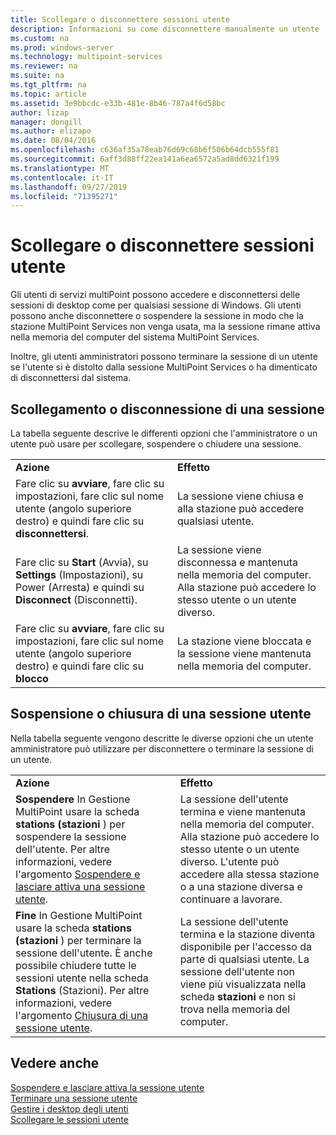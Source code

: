 ```yaml
---
title: Scollegare o disconnettere sessioni utente
description: Informazioni su come disconnettere manualmente un utente
ms.custom: na
ms.prod: windows-server
ms.technology: multipoint-services
ms.reviewer: na
ms.suite: na
ms.tgt_pltfrm: na
ms.topic: article
ms.assetid: 3e9bbcdc-e33b-481e-8b46-787a4f6d58bc
author: lizap
manager: dongill
ms.author: elizapo
ms.date: 08/04/2016
ms.openlocfilehash: c636af35a78eab76d69c68b6f506b64dcb555f81
ms.sourcegitcommit: 6aff3d88ff22ea141a6ea6572a5ad8dd6321f199
ms.translationtype: MT
ms.contentlocale: it-IT
ms.lasthandoff: 09/27/2019
ms.locfileid: "71395271"
---
```

# <a name="log-off-or-disconnect-user-sessions"></a>Scollegare o disconnettere sessioni utente
Gli utenti di servizi multiPoint possono accedere e disconnettersi delle sessioni di desktop come per qualsiasi sessione di Windows. Gli utenti possono anche disconnettere o sospendere la sessione in modo che la stazione MultiPoint Services non venga usata, ma la sessione rimane attiva nella memoria del computer del sistema MultiPoint Services.  
  
Inoltre, gli utenti amministratori possono terminare la sessione di un utente se l'utente si è distolto dalla sessione MultiPoint Services o ha dimenticato di disconnettersi dal sistema.  
  
## <a name="logging-off-or-disconnecting-a-session"></a>Scollegamento o disconnessione di una sessione  
La tabella seguente descrive le differenti opzioni che l'amministratore o un utente può usare per scollegare, sospendere o chiudere una sessione.  
  
|||  
|-|-|  
|**Azione**|**Effetto**|  
|Fare clic su **avviare**, fare clic su impostazioni, fare clic sul nome utente (angolo superiore destro) e quindi fare clic su **disconnettersi**.|La sessione viene chiusa e alla stazione può accedere qualsiasi utente.|  
|Fare clic su **Start** (Avvia), su **Settings** (Impostazioni), su Power (Arresta) e quindi su **Disconnect** (Disconnetti).|La sessione viene disconnessa e mantenuta nella memoria del computer. Alla stazione può accedere lo stesso utente o un utente diverso.|  
|Fare clic su **avviare**, fare clic su impostazioni, fare clic sul nome utente (angolo superiore destro) e quindi fare clic su **blocco**|La stazione viene bloccata e la sessione viene mantenuta nella memoria del computer.|  
  
## <a name="suspending-or-ending-a-users-session"></a>Sospensione o chiusura di una sessione utente  
Nella tabella seguente vengono descritte le diverse opzioni che un utente amministratore può utilizzare per disconnettere o terminare la sessione di un utente.  
  
|||  
|-|-|  
|**Azione**|**Effetto**|  
|**Sospendere** In Gestione MultiPoint usare la scheda **stations (stazioni** ) per sospendere la sessione dell'utente. Per altre informazioni, vedere l'argomento [Sospendere e lasciare attiva una sessione utente](Suspend-and-Leave-User-Session-Active.md).|La sessione dell'utente termina e viene mantenuta nella memoria del computer. Alla stazione può accedere lo stesso utente o un utente diverso. L'utente può accedere alla stessa stazione o a una stazione diversa e continuare a lavorare.|  
|**Fine** In Gestione MultiPoint usare la scheda **stations (stazioni** ) per terminare la sessione dell'utente. È anche possibile chiudere tutte le sessioni utente nella scheda **Stations** (Stazioni). Per altre informazioni, vedere l'argomento [Chiusura di una sessione utente](End-a-User-Session.md).|La sessione dell'utente termina e la stazione diventa disponibile per l'accesso da parte di qualsiasi utente. La sessione dell'utente non viene più visualizzata nella scheda **stazioni** e non si trova nella memoria del computer.|  
  
## <a name="see-also"></a>Vedere anche  
[Sospendere e lasciare attiva la sessione utente](Suspend-and-Leave-User-Session-Active.md)  
[Terminare una sessione utente](End-a-User-Session.md)  
[Gestire i desktop degli utenti](manage-user-desktops-using-multipoint-dashboard.md)  
[Scollegare le sessioni utente](Log-Off-User-Sessions.md)    